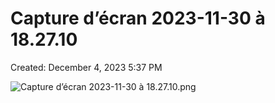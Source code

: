 # Capture d’écran 2023-11-30 à 18.27.10

Created: December 4, 2023 5:37 PM

![Capture d’écran 2023-11-30 à 18.27.10.png](Capture%20d%E2%80%99e%CC%81cran%202023-11-30%20a%CC%80%2018%2027%2010%20ad1578c77b754b0492c288539e13766d/Capture_decran_2023-11-30_a_18.27.10.png)